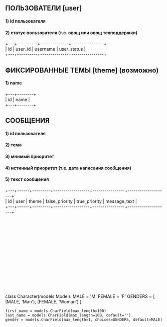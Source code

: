 ## ПОЛЬЗОВАТЕЛИ [user]
#### 1) id пользователя
#### 2) статус пользователя (т.е. овощ или овощ техподдержки)
+---+----------+--------------+----------------+ <br> 
| id | user_id | username | user_status | <br>
+---+----------+--------------+----------------+ 


## ФИКСИРОВАННЫЕ ТЕМЫ [theme] (возможно)
#### 1) name
+---+--------+ <br> 
| id | name | <br>
+---+--------+

## СООБЩЕНИЯ
#### 1) id пользователя 
#### 2) тема
#### 3) мнимый приоритет
#### 4) истинный приоритет (т.е. дата написания сообщения) 
#### 5) текст сообщения
+---+------+---------+------------------+----------------+--------------------+ <br> 
| id | user | theme | false_priority | true_priority | message_text | <br>
+---+------+---------+------------------+----------------+--------------------+ 








<br><br><br><br><br><br><br><br><br><br><br><br><br><br>
class Character(models.Model):
    MALE = 'M'
    FEMALE = 'F'
    GENDERS = [
        (MALE, 'Man'),
        (FEMALE, 'Woman')
    ]

    first_name = models.CharField(max_length=100)
    last_name = models.CharField(max_length=100, default='')
    gender = models.CharField(max_length=1, choices=GENDERS, default=MALE)
